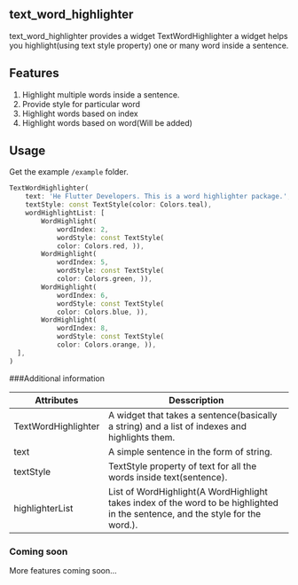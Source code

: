 <!--
This README describes the package. If you publish this package to pub.dev,
this README's contents appear on the landing page for your package.

For information about how to write a good package README, see the guide for
[writing package pages](https://dart.dev/guides/libraries/writing-package-pages).

For general information about developing packages, see the Dart guide for
[creating packages](https://dart.dev/guides/libraries/create-library-packages)
and the Flutter guide for
[developing packages and plugins](https://flutter.dev/developing-packages).
-->
## text_word_highlighter
text_word_highlighter provides a widget TextWordHighlighter a widget helps you highlight(using text style property) one or many word inside a sentence. 

## Features

1. Highlight multiple words inside a sentence.
2. Provide style for particular word
3. Highlight words based on index
4. Highlight words based on word(Will be added)

## Usage

Get the example `/example` folder.

```dart
TextWordHighlighter(
    text: 'He Flutter Developers. This is a word highlighter package.',
    textStyle: const TextStyle(color: Colors.teal),
    wordHighlightList: [
        WordHighlight(
            wordIndex: 2,
            wordStyle: const TextStyle(
            color: Colors.red, )),
        WordHighlight(
            wordIndex: 5,
            wordStyle: const TextStyle(
            color: Colors.green, )),
        WordHighlight(
            wordIndex: 6,
            wordStyle: const TextStyle(
            color: Colors.blue, )),
        WordHighlight(
            wordIndex: 8,
            wordStyle: const TextStyle(
            color: Colors.orange, )),
  ],
)
```

###Additional information

Attributes  | Desscription                                                                                                                
------------- |-----------------------------------------------------------------------------------------------------------------------------
| TextWordHighlighter  | A widget that takes a sentence(basically a string) and a list of indexes and highlights them.                               | 
| text  | A simple sentence in the form of string.                                                                                    | 
| textStyle  | TextStyle property of text for all the words inside text(sentence).                                                         | 
| highlighterList  | List of WordHighlight(A WordHighlight takes index of the word to be highlighted in the sentence, and the style for the word.). | 

### Coming soon
More features coming soon...
